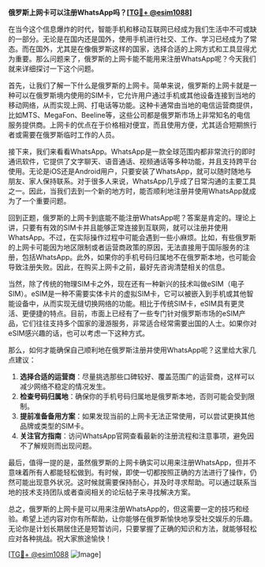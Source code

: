 **俄罗斯上网卡可以注册WhatsApp吗？[[TG💪+ @esim1088](https://t.me/s/esim1088)]**

在当今这个信息爆炸的时代，智能手机和移动互联网已经成为我们生活中不可或缺的一部分。无论是在国内还是国外，使用手机进行社交、工作、学习已经成为了常态。而在国外，尤其是在像俄罗斯这样的国家，选择合适的上网方式和工具显得尤为重要。那么问题来了，俄罗斯的上网卡能不能用来注册WhatsApp呢？今天我们就来详细探讨一下这个问题。

首先，让我们了解一下什么是俄罗斯的上网卡。简单来说，俄罗斯的上网卡就是一种可以在俄罗斯境内使用的SIM卡，它允许用户通过手机或其他设备连接到当地的移动网络，从而实现上网、打电话等功能。这种卡通常由当地的电信运营商提供，比如MTS、MegaFon、Beeline等，这些公司都是俄罗斯市场上非常知名的电信服务提供商。上网卡的优点在于价格相对便宜，而且使用方便，尤其适合短期旅行者或需要在俄罗斯临时工作的人员。

接下来，我们来看看WhatsApp。WhatsApp是一款全球范围内都非常流行的即时通讯软件，它提供了文字聊天、语音通话、视频通话等多种功能，并且支持跨平台使用。无论是iOS还是Android用户，只要安装了WhatsApp，就可以随时随地与朋友、家人保持联系。对于很多人来说，WhatsApp几乎成了日常沟通的主要工具之一。因此，当我们去到一个新的地方时，能否顺利地注册并使用WhatsApp就成为了一个重要问题。

回到正题，俄罗斯的上网卡到底能不能注册WhatsApp呢？答案是肯定的。理论上讲，只要有有效的SIM卡并且能够正常连接到互联网，就可以注册并使用WhatsApp。不过，在实际操作过程中可能会遇到一些小麻烦。比如，有些俄罗斯的上网卡可能因为地区限制或者运营商政策的原因，无法直接用于国际服务的注册，包括WhatsApp。此外，如果你的手机号码归属地不在俄罗斯本地，也可能会导致注册失败。因此，在购买上网卡之前，最好先咨询清楚相关的信息。

当然，除了传统的物理SIM卡之外，现在还有一种新兴的技术叫做eSIM（电子SIM）。eSIM是一种不需要实体卡片的虚拟SIM卡，它可以被嵌入到手机或其他智能设备中，从而实现无缝切换网络的功能。相比于传统SIM卡，eSIM具有更灵活、更便捷的特点。目前，市面上已经有了一些专门针对俄罗斯市场的eSIM产品，它们往往支持多个国家的漫游服务，非常适合经常需要出国的人士。如果你对eSIM感兴趣的话，也可以考虑一下这种方式。

那么，如何才能确保自己顺利地在俄罗斯注册并使用WhatsApp呢？这里给大家几点建议：

1. **选择合适的运营商**：尽量挑选那些口碑较好、覆盖范围广的运营商，这样可以减少网络不稳定的情况发生。
2. **检查号码归属地**：确保你的手机号码归属地是俄罗斯本地，否则可能会受到限制。
3. **提前准备备用方案**：如果发现当前的上网卡无法正常使用，可以尝试更换其他品牌或类型的SIM卡。
4. **关注官方指南**：访问WhatsApp官网查看最新的注册流程和注意事项，避免因不了解规则而出现问题。

最后，值得一提的是，虽然俄罗斯的上网卡确实可以用来注册WhatsApp，但并不意味着所有人都能轻松做到。有时候，即使一切都按照正确的方法进行了操作，仍然可能出现意外状况。这时候就需要保持耐心，并及时寻求帮助。可以通过联系当地的技术支持团队或者查阅相关的论坛帖子来寻找解决方案。

总之，俄罗斯的上网卡是可以用来注册WhatsApp的，但这需要一定的技巧和经验。希望上述内容对你有所帮助，让你能够在俄罗斯愉快地享受社交娱乐的乐趣。无论你是计划长期居住还是短暂访问，只要掌握了正确的知识和方法，就能够轻松应对各种挑战。祝大家旅途愉快！

[[TG💪+ @esim1088](https://t.me/s/esim1088) ![Image](https://i.postimg.cc/4NQfJmqS/Snipaste-2025-05-13-00-14-12.png)]
